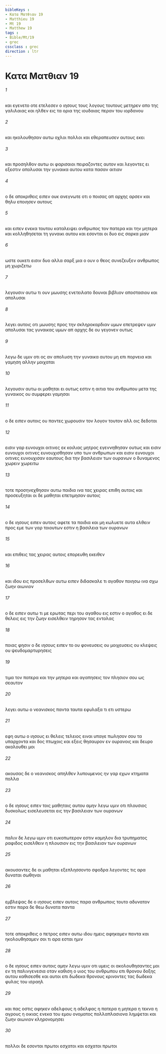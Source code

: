 ```yaml
---
bibleKeys : 
- Κατα Ματθιαν 19
- Matthieu 19
- Mt 19
- Matthew 19
tags : 
- Bible/Mt/19
- grec
cssclass : grec
direction : ltr
---
```


# Κατα Ματθιαν 19

###### 1
και εγενετο οτε ετελεσεν ο ιησους τους λογους τουτους μετηρεν απο της γαλιλαιας και ηλθεν εις τα ορια της ιουδαιας περαν του ιορδανου
###### 2
και ηκολουθησαν αυτω οχλοι πολλοι και εθεραπευσεν αυτους εκει
###### 3
και προσηλθον αυτω οι φαρισαιοι πειραζοντες αυτον και λεγοντες ει εξεστιν απολυσαι την γυναικα αυτου κατα πασαν αιτιαν
###### 4
ο δε αποκριθεις ειπεν ουκ ανεγνωτε οτι ο ποισας απ αρχης αρσεν και θηλυ εποιησεν αυτους
###### 5
και ειπεν ενεκα τουτου καταλειψει ανθρωπος τον πατερα και την μητερα και κολληθησεται τη γυναικι αυτου και εσονται οι δυο εις σαρκα μιαν
###### 6
ωστε ουκετι εισιν δυο αλλα σαρξ μια ο ουν ο θεος συνεζευξεν ανθρωπος μη χωριζετω
###### 7
λεγουσιν αυτω τι ουν μωυσης ενετειλατο δουναι βιβλιον αποστασιου και απολυσαι
###### 8
λεγει αυτοις οτι μωυσης προς την σκληροκαρδιαν υμων επετρεψεν υμιν απολυσαι τας γυναικας υμων απ αρχης δε ου γεγονεν ουτως
###### 9
λεγω δε υμιν οτι ος αν απολυση την γυναικα αυτου μη επι πορνεια και γαμηση αλλην μοιχαται
###### 10
λεγουσιν αυτω οι μαθηται ει ουτως εστιν η αιτια του ανθρωπου μετα της γυναικος ου συμφερει γαμησαι
###### 11
ο δε ειπεν αυτοις ου παντες χωρουσιν τον λογον τουτον αλλ οις δεδοται
###### 12
εισιν γαρ ευνουχοι οιτινες εκ κοιλιας μητρος εγεννηθησαν ουτως και εισιν ευνουχοι οιτινες ευνουχισθησαν υπο των ανθρωπων και εισιν ευνουχοι οιτινες ευνουχισαν εαυτους δια την βασιλειαν των ουρανων ο δυναμενος χωρειν χωρειτω
###### 13
τοτε προσηνεχθησαν αυτω παιδια ινα τας χειρας επιθη αυτοις και προσευξηται οι δε μαθηται επετιμησαν αυτοις
###### 14
ο δε ιησους ειπεν αυτοις αφετε τα παιδια και μη κωλυετε αυτα ελθειν προς εμε των γαρ τοιουτων εστιν η βασιλεια των ουρανων
###### 15
και επιθεις τας χειρας αυτοις επορευθη εκειθεν
###### 16
και ιδου εις προσελθων αυτω ειπεν διδασκαλε τι αγαθον ποιησω ινα σχω ζωην αιωνιον
###### 17
ο δε ειπεν αυτω τι με ερωτας περι του αγαθου εις εστιν ο αγαθος ει δε θελεις εις την ζωην εισελθειν τηρησον τας εντολας
###### 18
ποιας φησιν ο δε ιησους ειπεν το ου φονευσεις ου μοιχευσεις ου κλεψεις ου ψευδομαρτυρησεις
###### 19
τιμα τον πατερα και την μητερα και αγαπησεις τον πλησιον σου ως σεαυτον
###### 20
λεγει αυτω ο νεανισκος παντα ταυτα εφυλαξα τι ετι υστερω
###### 21
εφη αυτω ο ιησους ει θελεις τελειος ειναι υπαγε πωλησον σου τα υπαρχοντα και δος πτωχοις και εξεις θησαυρον εν ουρανοις και δευρο ακολουθει μοι
###### 22
ακουσας δε ο νεανισκος απηλθεν λυπουμενος ην γαρ εχων κτηματα πολλα
###### 23
ο δε ιησους ειπεν τοις μαθηταις αυτου αμην λεγω υμιν οτι πλουσιος δυσκολως εισελευσεται εις την βασιλειαν των ουρανων
###### 24
παλιν δε λεγω υμιν οτι ευκοπωτερον εστιν καμηλον δια τρυπηματος ραφιδος εισελθειν η πλουσιον εις την βασιλειαν των ουρανων
###### 25
ακουσαντες δε οι μαθηται εξεπλησσοντο σφοδρα λεγοντες τις αρα δυναται σωθηναι
###### 26
εμβλεψας δε ο ιησους ειπεν αυτοις παρα ανθρωποις τουτο αδυνατον εστιν παρα δε θεω δυνατα παντα
###### 27
τοτε αποκριθεις ο πετρος ειπεν αυτω ιδου ημεις αφηκαμεν παντα και ηκολουθησαμεν σοι τι αρα εσται ημιν
###### 28
ο δε ιησους ειπεν αυτοις αμην λεγω υμιν οτι υμεις οι ακολουθησαντες μοι εν τη παλινγενεσια οταν καθιση ο υιος του ανθρωπου επι θρονου δοξης αυτου καθισεσθε και αυτοι επι δωδεκα θρονους κρινοντες τας δωδεκα φυλας του ισραηλ
###### 29
και πας οστις αφηκεν αδελφους η αδελφας η πατερα η μητερα η τεκνα η αγρους η οικιας ενεκα του εμου ονοματος πολλαπλασιονα λημψεται και ζωην αιωνιον κληρονομησει
###### 30
πολλοι δε εσονται πρωτοι εσχατοι και εσχατοι πρωτοι
